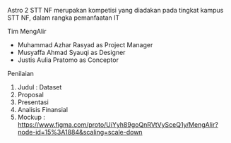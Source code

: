 Astro 2 STT NF merupakan kompetisi yang diadakan pada tingkat kampus STT NF, dalam rangka pemanfaatan IT

Tim MengAlir
- Muhammad Azhar Rasyad as Project Manager
- Musyaffa Ahmad Syauqi as Designer
- Justis Aulia Pratomo as Conceptor

Penilaian
1. Judul : Dataset
2. Proposal
3. Presentasi
4. Analisis Finansial
5. Mockup : https://www.figma.com/proto/UiYyh89goQnRVtVySceQ1y/MengAlir?node-id=15%3A1884&scaling=scale-down
